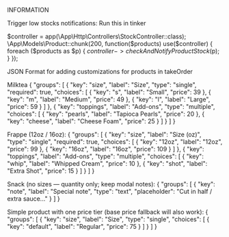 
INFORMATION

Trigger low stocks notifications:
Run this in tinker

$controller = app(\App\Http\Controllers\StockController::class);
\App\Models\Product::chunk(200, function($products) use($controller) {
    foreach ($products as $p) {
        $controller->checkAndNotifyProductStock($p);
    }
});


JSON Format for adding customizations for products in takeOrder

Milktea
{
  "groups": [
    {
      "key": "size",
      "label": "Size",
      "type": "single",
      "required": true,
      "choices": [
        { "key": "s", "label": "Small", "price": 39 },
        { "key": "m", "label": "Medium", "price": 49 },
        { "key": "l", "label": "Large", "price": 59 }
      ]
    },
    {
      "key": "toppings",
      "label": "Add-ons",
      "type": "multiple",
      "choices": [
        { "key": "pearls", "label": "Tapioca Pearls", "price": 20 },
        { "key": "cheese", "label": "Cheese Foam", "price": 25 }
      ]
    }
  ]
}

Frappe (12oz / 16oz):
{
  "groups": [
    {
      "key": "size",
      "label": "Size (oz)",
      "type": "single",
      "required": true,
      "choices": [
        { "key": "12oz", "label": "12oz", "price": 99 },
        { "key": "16oz", "label": "16oz", "price": 109 }
      ]
    },
    {
      "key": "toppings",
      "label": "Add-ons",
      "type": "multiple",
      "choices": [
        { "key": "whip", "label": "Whipped Cream", "price": 10 },
        { "key": "shot", "label": "Extra Shot", "price": 15 }
      ]
    }
  ]
}

Snack (no sizes — quantity only; keep modal notes):
{
  "groups": [
    {
      "key": "note",
      "label": "Special note",
      "type": "text",
      "placeholder": "Cut in half / extra sauce..."
    }
  ]
}

Simple product with one price tier (base price fallback will also work):
{
  "groups": [
    {
      "key": "size",
      "label": "Size",
      "type": "single",
      "choices": [
        { "key": "default", "label": "Regular", "price": 75 }
      ]
    }
  ]
}

